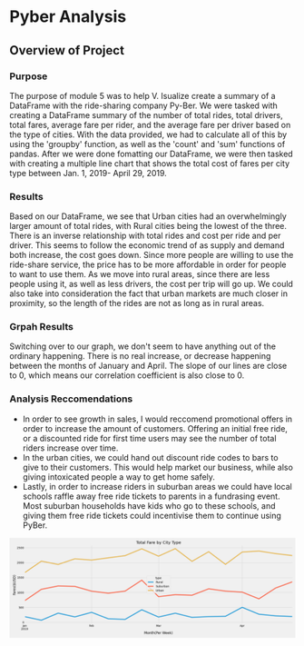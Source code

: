 # Pyber Analysis

## Overview of Project

### Purpose 
The purpose of module 5 was to help V. Isualize create a summary of a DataFrame with the ride-sharing company Py-Ber. We were tasked with creating a DataFrame summary of the number of total rides, total drivers, total fares, average fare per rider, and the average fare per driver based on the type of cities. With the data provided, we had to calculate all of this by using the 'groupby' function, as well as the 'count' and 'sum' functions of pandas. After we were done fomatting our DataFrame, we were then tasked with creating a multiple line chart that shows the total cost of fares per city type between Jan. 1, 2019- April 29, 2019. 
### Results 
Based on our DataFrame, we see that Urban cities had an overwhelmingly larger amount of total rides, with Rural cities being the lowest of the three. There is an inverse relationship with total rides and cost per ride and per driver. This seems to follow the economic trend of as supply and demand both increase, the cost goes down. Since more people are willing to use the ride-share service, the price has to be more affordable in order for people to want to use them. As we move into rural areas, since there are less people using it, as well as less drivers, the cost per trip will go up. We could also take into consideration the fact that urban markets are much closer in proximity, so the length of the rides are not as long as in rural areas. 

### Grpah Results
Switching over to our graph, we don't seem to have anything out of the ordinary happening. There is no real increase, or decrease happening between the months of January and April. The slope of our lines are close to 0, which means our correlation coefficient is also close to 0. 

### Analysis Reccomendations
* In order to see growth in sales, I would reccomend promotional offers in order to increase the amount of customers. Offering an initial free ride, or a discounted ride for first time users may see the number of total riders increase over time.
* In the urban cities, we could hand out discount ride codes to bars to give to their customers. This would help market our business, while also giving intoxicated people a way to get home safely. 
* Lastly, in order to increase riders in suburban areas we could have local schools raffle away free ride tickets to parents in a fundrasing event. Most suburban households have kids who go to these schools, and giving them free ride tickets could incentivise them to continue using PyBer. 


![Line Graph](https://github.com/yamyams97/Pyber_Analysis/blob/main/Analysis/PyBer_fare_summary.png)
